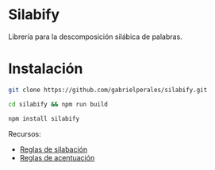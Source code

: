 # Silabify

Librería para la descomposición silábica de palabras.

# Instalación


```bash
git clone https://github.com/gabrielperales/silabify.git
```

```bash
cd silabify && npm run build
```

```bash
npm install silabify
```


Recursos:
- [Reglas de silabación](http://elies.rediris.es/elies4/Fon2.htm)
- [Reglas de acentuación](http://elies.rediris.es/elies4/Fon4.htm)
